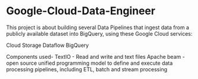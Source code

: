 # Google-Cloud-Data-Engineer

This project is about building several Data Pipelines that ingest data from a publicly available dataset into BigQuery, using these Google Cloud services:

Cloud Storage Dataflow BigQuery


Components used- 
TextIO - Read and write and text files
Apache beam - open source unified programming model to define and execute data processing pipelines, including ETL, batch and stream processing
